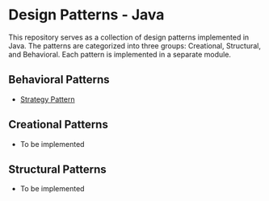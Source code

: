 # Design Patterns - Java

This repository serves as a collection of design patterns implemented in Java. The patterns are categorized into three groups: Creational, Structural, and Behavioral. Each pattern is implemented in a separate module.

## Behavioral Patterns

- [Strategy Pattern](strategy-pattern)

## Creational Patterns
- To be implemented

## Structural Patterns
- To be implemented
